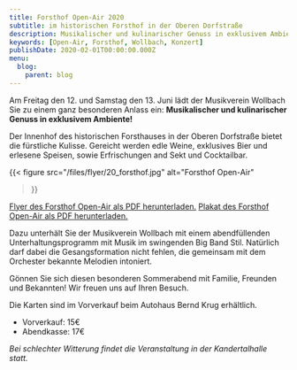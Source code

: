 ```yaml
---
title: Forsthof Open-Air 2020
subtitle: im historischen Forsthof in der Oberen Dorfstraße
description: Musikalischer und kulinarischer Genuss in exklusivem Ambiente.
keywords: [Open-Air, Forsthof, Wollbach, Konzert]
publishDate: 2020-02-01T00:00:00.000Z
menu:
  blog:
    parent: blog
---
```


Am Freitag den 12. und Samstag den 13. Juni lädt der Musikverein Wollbach Sie zu einem ganz besonderen Anlass ein:
**Musikalischer und kulinarischer Genuss in exklusivem Ambiente!**

Der Innenhof des historischen Forsthauses in der Oberen Dorfstraße bietet die fürstliche
Kulisse. Gereicht werden edle Weine, exklusives Bier und erlesene Speisen, sowie Erfrischungen
and Sekt und Cocktailbar.

{{< figure src="/files/flyer/20_forsthof.jpg"
           alt="Forsthof Open-Air"
>}}

[Flyer des Forsthof Open-Air als PDF herunterladen.](/files/flyer/20_forsthof.pdf)
[Plakat des Forsthof Open-Air als PDF herunterladen.](/files/flyer/20_forsthof_plakat.pdf)

Dazu unterhält Sie der Musikverein Wollbach mit einem abendfüllenden Unterhaltungsprogramm
mit Musik im swingenden Big Band Stil. Natürlich darf dabei die Gesangsformation nicht
fehlen, die gemeinsam mit dem Orchester bekannte Melodien intoniert.

Gönnen Sie sich diesen besonderen Sommerabend mit Familie, Freunden und Bekannten!
Wir freuen uns auf Ihren Besuch.

Die Karten sind im Vorverkauf beim Autohaus Bernd Krug erhältlich.

- Vorverkauf: 15€
- Abendkasse: 17€

*Bei schlechter Witterung findet die Veranstaltung in der Kandertalhalle statt.*
